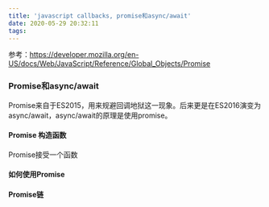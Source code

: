 ```yaml
---
title: 'javascript callbacks, promise和async/await'
date: 2020-05-29 20:32:11
tags:
---
```


参考：https://developer.mozilla.org/en-US/docs/Web/JavaScript/Reference/Global_Objects/Promise





### Promise和async/await

Promise来自于ES2015，用来规避回调地狱这一现象。后来更是在ES2016演变为async/await，async/await的原理是使用promise。

#### Promise 构造函数

Promise接受一个函数

#### 如何使用Promise



#### Promise链